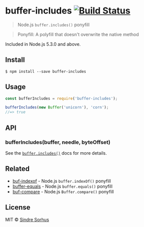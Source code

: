 # buffer-includes [![Build Status](https://travis-ci.org/sindresorhus/buffer-includes.svg?branch=master)](https://travis-ci.org/sindresorhus/buffer-includes)

> Node.js `buffer.includes()` ponyfill

> Ponyfill: A polyfill that doesn't overwrite the native method

Included in Node.js 5.3.0 and above.


## Install

```
$ npm install --save buffer-includes
```


## Usage

```js
const bufferIncludes = require('buffer-includes');

bufferIncludes(new Buffer('unicorn'), 'corn');
//=> true
```

## API

### bufferIncludes(buffer, needle, byteOffset)

See the [`buffer.includes()`](https://nodejs.org/dist/latest/docs/api/buffer.html#buffer_buf_includes_value_byteoffset_encoding) docs for more details.


## Related

- [buf-indexof](https://github.com/sindresorhus/buf-indexof) - Node.js `buffer.indexOf()` ponyfill
- [buffer-equals](https://github.com/sindresorhus/buffer-equals) - Node.js `buffer.equals()` ponyfill
- [buf-compare](https://github.com/sindresorhus/buf-compare) - Node.js `Buffer.compare()` ponyfill


## License

MIT © [Sindre Sorhus](http://sindresorhus.com)

